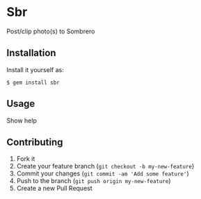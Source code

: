# Sbr

Post/clip photo(s) to Sombrero

## Installation

Install it yourself as:

    $ gem install sbr

## Usage

Show help

## Contributing

1. Fork it
2. Create your feature branch (`git checkout -b my-new-feature`)
3. Commit your changes (`git commit -am 'Add some feature'`)
4. Push to the branch (`git push origin my-new-feature`)
5. Create a new Pull Request
